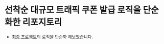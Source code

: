 # 선착순 대규모 트래픽 쿠폰 발급 로직을 단순화한 리포지토리
- [최종 프로젝트](https://github.com/autumn-radiata/radiata-backend)의 로직을 단순화 해보았습니다. 
